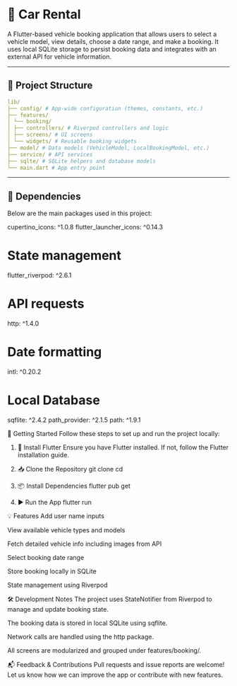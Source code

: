 # 🚗 Car Rental

A Flutter-based vehicle booking application that allows users to select a vehicle model, view details, choose a date range, and make a booking. It uses local SQLite storage to persist booking data and integrates with an external API for vehicle information.

---

## 📁 Project Structure
```yaml
lib/
├── config/ # App-wide configuration (themes, constants, etc.)
├── features/
│ └── booking/
│ ├── controllers/ # Riverpod controllers and logic
│ ├── screens/ # UI screens
│ └── widgets/ # Reusable booking widgets
├── model/ # Data models (VehicleModel, LocalBookingModel, etc.)
├── service/ # API services
├── sqlte/ # SQLite helpers and database models
└── main.dart # App entry point

```
---

## 🧰 Dependencies

Below are the main packages used in this project:


cupertino_icons: ^1.0.8
flutter_launcher_icons: ^0.14.3

# State management 
flutter_riverpod: ^2.6.1

# API requests
http: ^1.4.0

# Date formatting
intl: ^0.20.2

# Local Database
sqflite: ^2.4.2
path_provider: ^2.1.5
path: ^1.9.1


🚀 Getting Started
Follow these steps to set up and run the project locally:

1. 🔧 Install Flutter
Ensure you have Flutter installed. If not, follow the Flutter installation guide.

2. 📥 Clone the Repository
git clone <your-repo-url>
cd <your-project-folder>

3. 📦 Install Dependencies
flutter pub get

4. ▶️ Run the App
flutter run


💡 Features
Add user name inputs

View available vehicle types and models

Fetch detailed vehicle info including images from API

Select booking date range

Store booking locally in SQLite

State management using Riverpod


🛠️ Development Notes
The project uses StateNotifier from Riverpod to manage and update booking state.

The booking data is stored in local SQLite using sqflite.

Network calls are handled using the http package.

All screens are modularized and grouped under features/booking/.



📬 Feedback & Contributions
Pull requests and issue reports are welcome! Let us know how we can improve the app or contribute with new features.
